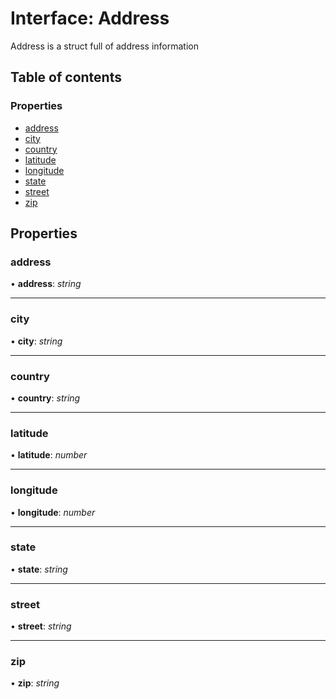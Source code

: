 # Interface: Address

Address is a struct full of address information

## Table of contents

### Properties

- [address](address.md#address)
- [city](address.md#city)
- [country](address.md#country)
- [latitude](address.md#latitude)
- [longitude](address.md#longitude)
- [state](address.md#state)
- [street](address.md#street)
- [zip](address.md#zip)

## Properties

### address

• **address**: *string*

___

### city

• **city**: *string*

___

### country

• **country**: *string*

___

### latitude

• **latitude**: *number*

___

### longitude

• **longitude**: *number*

___

### state

• **state**: *string*

___

### street

• **street**: *string*

___

### zip

• **zip**: *string*
